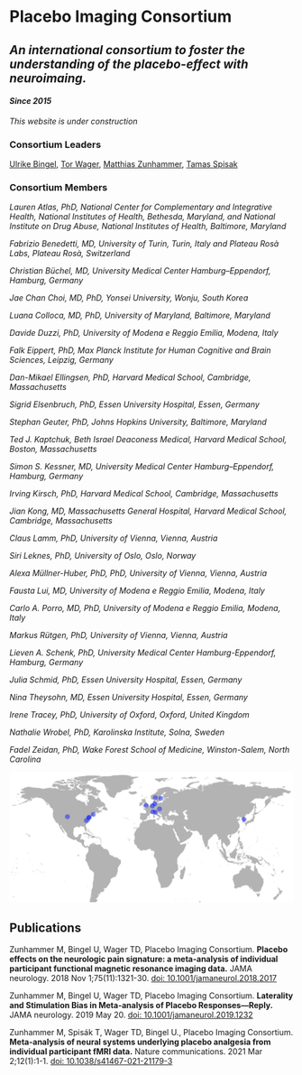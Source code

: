 # Placebo Imaging Consortium

## *An international consortium to foster the understanding of the placebo-effect with neuroimaing.*
#### *Since 2015*

*This website is under construction*

### Consortium Leaders
[Ulrike Bingel](https://www.uk-essen.de/clinical_neurosciences_bingel), [Tor Wager](https://pbs.dartmouth.edu/people/tor-wager), [Matthias Zunhammer](https://www.uk-essen.de/clinical_neurosciences_bingel/), [Tamas Spisak](https://pni-lab.github.io)

### Consortium Members
*Lauren Atlas, PhD, National Center for Complementary and Integrative Health, National Institutes of Health, Bethesda, Maryland, and National Institute on Drug Abuse, National Institutes of Health, Baltimore, Maryland*

*Fabrizio Benedetti, MD, University of Turin, Turin, Italy and Plateau Rosà Labs, Plateau Rosà, Switzerland*

*Christian Büchel, MD, University Medical Center Hamburg–Eppendorf, Hamburg, Germany*

*Jae Chan Choi, MD, PhD, Yonsei University, Wonju, South Korea*

*Luana Colloca, MD, PhD, University of Maryland, Baltimore, Maryland*

*Davide Duzzi, PhD, University of Modena e Reggio Emilia, Modena, Italy*

*Falk Eippert, PhD, Max Planck Institute for Human Cognitive and Brain Sciences, Leipzig, Germany*

*Dan-Mikael Ellingsen, PhD, Harvard Medical School, Cambridge, Massachusetts*

*Sigrid Elsenbruch, PhD, Essen University Hospital, Essen, Germany*

*Stephan Geuter, PhD, Johns Hopkins University, Baltimore, Maryland*

*Ted J. Kaptchuk, Beth Israel Deaconess Medical, Harvard Medical School, Boston, Massachusetts*

*Simon S. Kessner, MD, University Medical Center Hamburg–Eppendorf, Hamburg, Germany*

*Irving Kirsch, PhD, Harvard Medical School, Cambridge, Massachusetts*

*Jian Kong, MD, Massachusetts General Hospital, Harvard Medical School, Cambridge, Massachusetts*

*Claus Lamm, PhD, University of Vienna, Vienna, Austria*

*Siri Leknes, PhD, University of Oslo, Oslo, Norway*

*Alexa Müllner-Huber, PhD, PhD, University of Vienna, Vienna, Austria*

*Fausta Lui, MD, University of Modena e Reggio Emilia, Modena, Italy*

*Carlo A. Porro, MD, PhD, University of Modena e Reggio Emilia, Modena, Italy*

*Markus Rütgen, PhD, University of Vienna, Vienna, Austria*

*Lieven A. Schenk, PhD, University Medical Center Hamburg-Eppendorf, Hamburg, Germany*

*Julia Schmid, PhD, Essen University Hospital, Essen, Germany*

*Nina Theysohn, MD, Essen University Hospital, Essen, Germany*

*Irene Tracey, PhD, University of Oxford, Oxford, United Kingdom*

*Nathalie Wrobel, PhD, Karolinska Institute, Solna, Sweden*

*Fadel Zeidan, PhD, Wake Forest School of Medicine, Winston-Salem, North Carolina*

![map](fig/PastedGraphic-3.png)

## Publications
Zunhammer M, Bingel U, Wager TD, Placebo Imaging Consortium. **Placebo effects on the neurologic pain signature: a meta-analysis of individual participant functional magnetic resonance imaging data.** JAMA neurology. 2018 Nov 1;75(11):1321-30. [doi: 10.1001/jamaneurol.2018.2017](https://doi.org/10.1001/jamaneurol.2018.2017)

Zunhammer M, Bingel U, Wager TD, Placebo Imaging Consortium. **Laterality and Stimulation Bias in Meta-analysis of Placebo Responses—Reply.** JAMA neurology. 2019 May 20. [doi: 10.1001/jamaneurol.2019.1232](https://doi.org/10.1001/jamaneurol.2019.1232)

Zunhammer M, Spisák T, Wager TD, Bingel U., Placebo Imaging Consortium.  **Meta-analysis of neural systems underlying placebo analgesia from individual participant fMRI data.** Nature communications. 2021 Mar 2;12(1):1-1. [doi: 10.1038/s41467-021-21179-3](https://doi.org/10.1038/s41467-021-21179-3)
